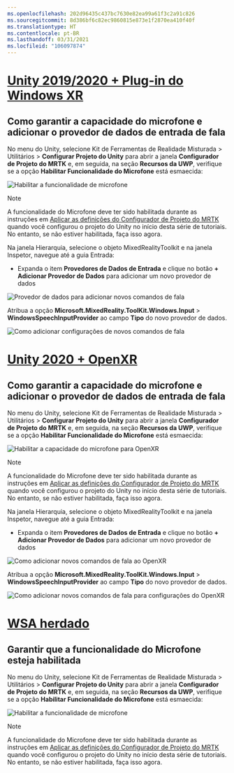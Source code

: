 ```yaml
---
ms.openlocfilehash: 202d96435c437bc7630e82ea99a61f3c2a91c826
ms.sourcegitcommit: 8d386bf6c82ec9860815e873e1f2870ea410f40f
ms.translationtype: HT
ms.contentlocale: pt-BR
ms.lasthandoff: 03/31/2021
ms.locfileid: "106097874"
---
```

# <a name="unity-20192020--windows-xr-plugin"></a>[Unity 2019/2020 + Plug-in do Windows XR](#tab/winxr)

## <a name="ensuring-microphone-capability-and-adding-speech-input-data-provider"></a>Como garantir a capacidade do microfone e adicionar o provedor de dados de entrada de fala

No menu do Unity, selecione Kit de Ferramentas de Realidade Misturada > Utilitários > **Configurar Projeto do Unity** para abrir a janela **Configurador de Projeto do MRTK** e, em seguida, na seção **Recursos da UWP**, verifique se a opção **Habilitar Funcionalidade do Microfone** está esmaecida:

![Habilitar a funcionalidade de microfone](../images/mr-learning-base/base-09-section1-step1-1.png)

> [!NOTE]
> A funcionalidade do Microfone deve ter sido habilitada durante as instruções em [Aplicar as definições do Configurador de Projeto do MRTK](../mr-learning-base-02.md#configuring-the-unity-project) quando você configurou o projeto do Unity no início desta série de tutoriais. No entanto, se não estiver habilitada, faça isso agora.

Na janela Hierarquia, selecione o objeto MixedRealityToolkit e na janela Inspetor, navegue até a guia Entrada:

* Expanda o item **Provedores de Dados de Entrada** e clique no botão **+ Adicionar Provedor de Dados** para adicionar um novo provedor de dados

![Provedor de dados para adicionar novos comandos de fala](../images/mr-learning-base/base-09-section1-step1-2.png)

Atribua a opção **Microsoft.MixedReality.ToolKit.Windows.Input** > **WindowsSpeechInputProvider** ao campo **Tipo** do novo provedor de dados.

![Como adicionar configurações de novos comandos de fala](../images/mr-learning-base/base-09-section1-step1-3.png)

# <a name="unity-2020--openxr"></a>[Unity 2020 + OpenXR](#tab/openxr)

## <a name="ensuring-microphone-capability-and-adding-speech-input-data-provider"></a>Como garantir a capacidade do microfone e adicionar o provedor de dados de entrada de fala

No menu do Unity, selecione Kit de Ferramentas de Realidade Misturada > Utilitários > **Configurar Projeto do Unity** para abrir a janela **Configurador de Projeto do MRTK** e, em seguida, na seção **Recursos da UWP**, verifique se a opção **Habilitar Funcionalidade do Microfone** está esmaecida:

![Habilitar a capacidade do microfone para OpenXR](../images/mr-learning-base/base-09-section1-step1-1.png)

> [!NOTE]
> A funcionalidade do Microfone deve ter sido habilitada durante as instruções em [Aplicar as definições do Configurador de Projeto do MRTK](../mr-learning-base-02.md#configuring-the-unity-project) quando você configurou o projeto do Unity no início desta série de tutoriais. No entanto, se não estiver habilitada, faça isso agora.

Na janela Hierarquia, selecione o objeto MixedRealityToolkit e na janela Inspetor, navegue até a guia Entrada:

* Expanda o item **Provedores de Dados de Entrada** e clique no botão **+ Adicionar Provedor de Dados** para adicionar um novo provedor de dados

![Como adicionar novos comandos de fala ao OpenXR](../images/mr-learning-base/base-09-section1-step1-2.png)

Atribua a opção **Microsoft.MixedReality.ToolKit.Windows.Input** > **WindowsSpeechInputProvider** ao campo **Tipo** do novo provedor de dados.

![Como adicionar novos comandos de fala para configurações do OpenXR](../images/mr-learning-base/base-09-section1-step1-3.png)

# <a name="legacy-wsa"></a>[WSA herdado](#tab/wsa)

## <a name="ensuring-the-microphone-capability-is-enabled"></a>Garantir que a funcionalidade do Microfone esteja habilitada

No menu do Unity, selecione Kit de Ferramentas de Realidade Misturada > Utilitários > **Configurar Projeto do Unity** para abrir a janela **Configurador de Projeto do MRTK** e, em seguida, na seção **Recursos da UWP**, verifique se a opção **Habilitar Funcionalidade do Microfone** está esmaecida:

![Habilitar a funcionalidade de microfone](../images/mr-learning-base/base-09-section1-step1-1.png)

> [!NOTE]
> A funcionalidade do Microfone deve ter sido habilitada durante as instruções em [Aplicar as definições do Configurador de Projeto do MRTK](../mr-learning-base-02.md#creating-the-scene-and-configuring-mrtk) quando você configurou o projeto do Unity no início desta série de tutoriais. No entanto, se não estiver habilitada, faça isso agora.
